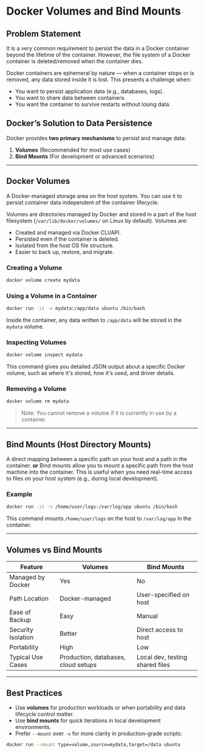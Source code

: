 
# Docker Volumes and Bind Mounts

## Problem Statement
It is a very common requirement to persist the data in a Docker container beyond the lifetime of the container. However, the file system
of a Docker container is deleted/removed when the container dies. 

Docker containers are ephemeral by nature — when a container stops or is removed, any data stored inside it is lost. This presents a challenge when:

* You want to persist application data (e.g., databases, logs).
* You want to share data between containers.
* You want the container to survive restarts without losing data.

##  Docker’s Solution to Data Persistence

Docker provides **two primary mechanisms** to persist and manage data:

1. **Volumes** (Recommended for most use cases)
2. **Bind Mounts** (For development or advanced scenarios)

---

## Docker Volumes
A Docker-managed storage area on the host system. You can use it to persist container data independent of the container lifecycle.

Volumes are directories managed by Docker and stored in a part of the host filesystem (`/var/lib/docker/volumes/` on Linux by default). Volumes are:

* Created and managed via Docker CLI/API.
* Persisted even if the container is deleted.
* Isolated from the host OS file structure.
* Easier to back up, restore, and migrate.

###  Creating a Volume

```bash
docker volume create mydata
```

###  Using a Volume in a Container

```bash
docker run -it -v mydata:/app/data ubuntu /bin/bash
```

Inside the container, any data written to `/app/data` will be stored in the `mydata` volume.

###  Inspecting Volumes

```bash
docker volume inspect mydata
```
This command gives you detailed JSON output about a specific Docker volume, such as where it's stored, how it's used, and driver details.

###  Removing a Volume

```bash
docker volume rm mydata
```

> Note: You cannot remove a volume if it is currently in use by a container.

---

##  Bind Mounts (Host Directory Mounts)
A direct mapping between a specific path on your host and a path in the container. 
**or**
Bind mounts allow you to mount a specific path from the host machine into the container. This is useful when you need real-time access to files on your host system (e.g., during local development).

### Example

```bash
docker run -it -v /home/user/logs:/var/log/app ubuntu /bin/bash
```

This command mounts `/home/user/logs` on the host to `/var/log/app` in the container.

---

## Volumes vs Bind Mounts

| Feature            | Volumes                             | Bind Mounts                     |
| ------------------ | ----------------------------------- | ------------------------------- |
| Managed by Docker  |  Yes                                |  No                             |
| Path Location      | Docker-managed                      | User-specified on host          |
| Ease of Backup     | Easy                                |  Manual                         |
| Security Isolation | Better                              |  Direct access to host          |
| Portability        |  High                               | Low                             |
| Typical Use Cases  | Production, databases, cloud setups | Local dev, testing shared files |

---

##  Best Practices

* Use **volumes** for production workloads or when portability and data lifecycle control matter.
* Use **bind mounts** for quick iterations in local development environments.
* Prefer `--mount` over `-v` for more clarity in production-grade scripts:

```bash
docker run --mount type=volume,source=mydata,target=/data ubuntu
```



